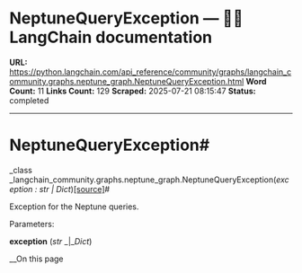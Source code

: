 # NeptuneQueryException — 🦜🔗 LangChain  documentation

**URL:** https://python.langchain.com/api_reference/community/graphs/langchain_community.graphs.neptune_graph.NeptuneQueryException.html
**Word Count:** 11
**Links Count:** 129
**Scraped:** 2025-07-21 08:15:47
**Status:** completed

---

# NeptuneQueryException\#

_class _langchain\_community.graphs.neptune\_graph.NeptuneQueryException\(_exception : str | Dict_\)[\[source\]](https://python.langchain.com/api_reference/_modules/langchain_community/graphs/neptune_graph.html#NeptuneQueryException)\#     

Exception for the Neptune queries.

Parameters:     

**exception** \(_str_ _|__Dict_\)

__On this page
